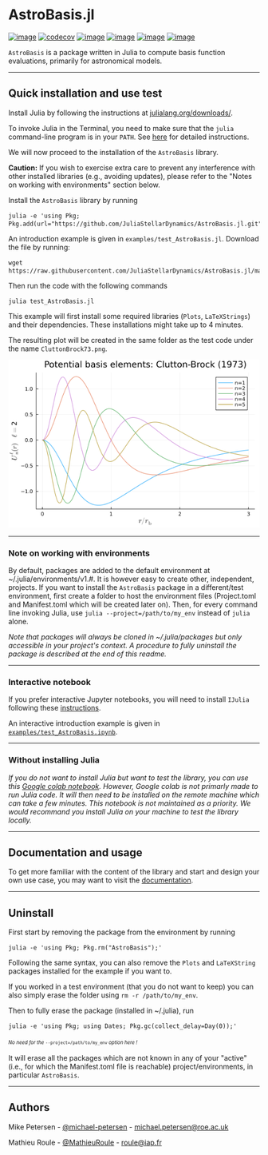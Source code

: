 
# AstroBasis.jl

[![image](https://github.com/JuliaStellarDynamics/AstroBasis.jl/actions/workflows/documentation.yml/badge.svg?branch=main)](https://juliastellardynamics.github.io/AstroBasis.jl/)
[![codecov](https://codecov.io/github/JuliaStellarDynamics/AstroBasis.jl/branch/main/graph/badge.svg?branch=main)](https://codecov.io/github/JuliaStellarDynamics/AstroBasis.jl?branch=main)
[![image](https://img.shields.io/badge/docs-dev-blue.svg)](https://juliastellardynamics.github.io/AstroBasis.jl/dev/)
[![image](https://github.com/JuliaStellarDynamics/AstroBasis.jl/actions/workflows/CI.yml/badge.svg?branch=main)](https://github.com/JuliaStellarDynamics/AstroBasis.jl/actions/workflows/CI.yml)
[![image](https://img.shields.io/badge/julia-stable-blue)](https://github.com/JuliaStellarDynamics/AstroBasis.jl/actions/workflows/CI.yml)
[![image](http://img.shields.io/badge/license-MIT-brightgreen.svg)](https://github.com/JuliaStellarDynamics/AstroBasis.jl/blob/LICENSE)

`AstroBasis` is a package written in Julia to compute basis function evaluations, primarily for astronomical models.

---
## Quick installation and use test

Install Julia by following the instructions at [julialang.org/downloads/](https://julialang.org/downloads/).

To invoke Julia in the Terminal, you need to make sure that the `julia` command-line program is in your `PATH`. 
See [here](https://julialang.org/downloads/platform/#optional_add_julia_to_path) for detailed instructions.

We will now proceed to the installation of the `AstroBasis` library.

**Caution:** If you wish to exercise extra care to prevent any interference with other installed libraries (e.g., avoiding updates), please refer to the "Notes on working with environments" section below.

Install the `AstroBasis` library by running
```
julia -e 'using Pkg; Pkg.add(url="https://github.com/JuliaStellarDynamics/AstroBasis.jl.git")'
```

An introduction example is given in `examples/test_AstroBasis.jl`. Download the file by running:
```
wget https://raw.githubusercontent.com/JuliaStellarDynamics/AstroBasis.jl/main/examples/test_AstroBasis.jl
```
Then run the code with the following commands
```
julia test_AstroBasis.jl
```

This example will first install some required libraries (`Plots`, `LaTeXStrings`) and their dependencies. These installations might take up to 4 minutes.

The resulting plot will be created in the same folder as the test code under the name `CluttonBrock73.png`.

![`Clutton-Brock (1973)`](examples/CluttonBrock73_original.png)

---
### Note on working with environments

By default, packages are added to the default environment at ~/.julia/environments/v1.#.
It is however easy to create other, independent, projects.
If you want to install the `AstroBasis` package in a different/test environment, first create a folder to host the environment files (Project.toml and Manifest.toml which will be created later on).
Then, for every command line invoking Julia, use `julia --project=/path/to/my_env` instead of `julia` alone.

*Note that packages will always be cloned in ~/.julia/packages but only accessible in your project's context.* 
*A procedure to fully uninstall the package is described at the end of this readme.*

---
### Interactive notebook

If you prefer interactive Jupyter notebooks, you will need to install `IJulia` following these [instructions](https://github.com/JuliaLang/IJulia.jl).

An interactive introduction example is given in [`examples/test_AstroBasis.ipynb`](examples/test_AstroBasis.ipynb).

---
### Without installing Julia

*If you do not want to install Julia but want to test the library, you can use this [Google colab notebook](https://colab.research.google.com/drive/1g5AD8zzwyqmufqVdYEzkdi5hdifu-z2S?usp=sharing).
However, Google colab is not primarly made to run Julia code. 
It will then need to be installed on the remote machine which can take a few minutes.
This notebook is not maintained as a priority. We would recommand you install Julia on your machine to test the library locally.*

---
## Documentation and usage

To get more familiar with the content of the library and start and design your own use case, you may want to visit the [documentation](https://juliastellardynamics.github.io/AstroBasis.jl/).

---
## Uninstall

First start by removing the package from the environment by running
```
julia -e 'using Pkg; Pkg.rm("AstroBasis");'
```

Following the same syntax, you can also remove the `Plots` and `LaTeXString` packages installed for the example if you want to. 

If you worked in a test environment (that you do not want to keep) you can also simply erase the folder using `rm -r /path/to/my_env`.

Then to fully erase the package (installed in ~/.julia), run
```
julia -e 'using Pkg; using Dates; Pkg.gc(collect_delay=Day(0));'
```
<sup><sub>*No need for the* `--project=/path/to/my_env` *option here !*</sub></sup>

It will erase all the packages which are not known in any of your "active" (i.e., for which the Manifest.toml file is reachable) project/environments, in particular `AstroBasis`.

---
## Authors

Mike Petersen -  [@michael-petersen](https://github.com/michael-petersen) - michael.petersen@roe.ac.uk

Mathieu Roule -  [@MathieuRoule](https://github.com/MathieuRoule) - roule@iap.fr
